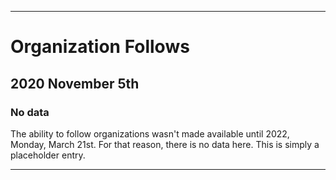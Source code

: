 
***

# Organization Follows

## 2020 November 5th

### No data

The ability to follow organizations wasn't made available until 2022, Monday, March 21st. For that reason, there is no data here. This is simply a placeholder entry.

***
